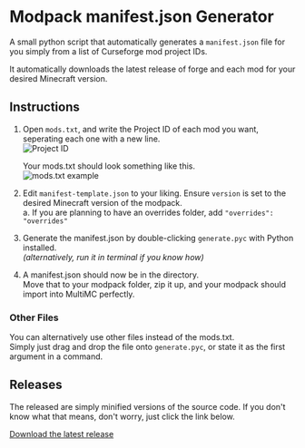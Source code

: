 # Modpack manifest.json Generator
A small python script that automatically generates a `manifest.json` file for you simply from a list of Curseforge mod project IDs.

It automatically downloads the latest release of forge and each mod for your desired Minecraft version.

## Instructions
1. Open `mods.txt`, and write the Project ID of each mod you want, seperating each one with a new line.  
   ![Project ID](https://i.imgur.com/sSSJuMi.png)

   Your mods.txt should look something like this.  
   ![mods.txt example](https://i.imgur.com/dZvwVFV.png)

2. Edit `manifest-template.json` to your liking. Ensure `version` is set to the desired Minecraft version of the modpack.  
   a. If you are planning to have an overrides folder, add `"overrides": "overrides"`

3. Generate the manifest.json by double-clicking `generate.pyc` with Python installed.  
   *(alternatively, run it in terminal if you know how)*

4. A manifest.json should now be in the directory.  
   Move that to your modpack folder, zip it up, and your modpack should import into MultiMC perfectly.

### Other Files
You can alternatively use other files instead of the mods.txt.  
Simply just drag and drop the file onto `generate.pyc`, or state it as the first argument in a command.

## Releases
The released are simply minified versions of the source code. If you don't know what that means, don't worry, just click the link below.

[Download the latest release](https://github.com/jadc/modpack-manifest-generator/releases)
